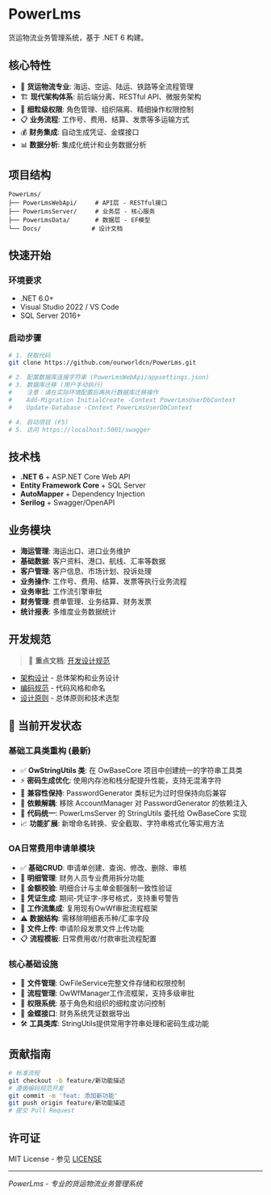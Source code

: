 ﻿# PowerLms
货运物流业务管理系统，基于 .NET 6 构建。

## 核心特性
- 🚢 **货运物流专业**: 海运、空运、陆运、铁路等全流程管理
- 🏗️ **现代架构体系**: 前后端分离、RESTful API、微服务架构
- 🔐 **细粒级权限**: 角色管理、组织隔离、精细操作权限控制
- 📋 **业务流程**: 工作号、费用、结算、发票等多运输方式
- 💰 **财务集成**: 自动生成凭证、金蝶接口
- 📊 **数据分析**: 集成化统计和业务数据分析

## 项目结构
```
PowerLms/
├── PowerLmsWebApi/     # API层 - RESTful接口
├── PowerLmsServer/     # 业务层 - 核心服务
├── PowerLmsData/       # 数据层 - EF模型
└── Docs/              # 设计文档
```

## 快速开始

### 环境要求
- .NET 6.0+
- Visual Studio 2022 / VS Code
- SQL Server 2016+

### 启动步骤
```bash
# 1. 获取代码
git clone https://github.com/ourworldcn/PowerLms.git

# 2. 配置数据库连接字符串 (PowerLmsWebApi/appsettings.json)
# 3. 数据库迁移 (用户手动执行)
#    注意：请在实际环境配置后再执行数据库迁移操作
#    Add-Migration InitialCreate -Context PowerLmsUserDbContext
#    Update-Database -Context PowerLmsUserDbContext

# 4. 启动项目 (F5)
# 5. 访问 https://localhost:5001/swagger
```

## 技术栈
- **.NET 6** + ASP.NET Core Web API
- **Entity Framework Core** + SQL Server
- **AutoMapper** + Dependency Injection
- **Serilog** + Swagger/OpenAPI

## 业务模块
- **海运管理**: 海运出口、进口业务维护
- **基础数据**: 客户资料、港口、航线、汇率等数据
- **客户管理**: 客户信息、市场计划、投诉处理
- **业务操作**: 工作号、费用、结算、发票等执行业务流程
- **业务审批**: 工作流引擎审批
- **财务管理**: 费单管理、业务结算、财务发票
- **统计报表**: 多维度业务数据统计

## 开发规范
> 📖 **重点文档**: [开发设计规范](Docs/)
- [架构设计](Docs/CODE_CONVENTIONS.md) - 总体架构和业务设计
- [编码规范](Docs/CODE_STYLE.md) - 代码风格和命名
- [设计原则](Docs/DESIGN_PREFERENCE_GUIDE.md) - 总体原则和技术选型

## 🚀 当前开发状态

### 基础工具类重构 (最新)
- ✅ **OwStringUtils 类**: 在 OwBaseCore 项目中创建统一的字符串工具类
- ⚡ **密码生成优化**: 使用内存池和栈分配提升性能，支持无混淆字符
- 🔄 **兼容性保持**: PasswordGenerator 类标记为过时但保持向后兼容
- 🔧 **依赖解耦**: 移除 AccountManager 对 PasswordGenerator 的依赖注入
- 🎯 **代码统一**: PowerLmsServer 的 StringUtils 委托给 OwBaseCore 实现
- 📈 **功能扩展**: 新增命名转换、安全截取、字符串格式化等实用方法

### OA日常费用申请单模块
- ✅ **基础CRUD**: 申请单创建、查询、修改、删除、审核
- 📝 **明细管理**: 财务人员专业费用拆分功能
- 💯 **金额校验**: 明细合计与主单金额强制一致性验证
- 🧾 **凭证生成**: 期间-凭证字-序号格式，支持重号警告
- 🔄 **工作流集成**: 复用现有OwWf审批流程框架
- ⚠️ **数据结构**: 需移除明细表币种/汇率字段
- 📎 **文件上传**: 申请阶段发票文件上传功能
- 📋 **流程模板**: 日常费用收/付款审批流程配置

### 核心基础设施
- 📁 **文件管理**: OwFileService完整文件存储和权限控制
- 🔄 **流程管理**: OwWfManager工作流框架，支持多级审批
- 🔐 **权限系统**: 基于角色和组织的细粒度访问控制
- 💼 **金蝶接口**: 财务系统凭证数据导出
- 🛠️ **工具类库**: StringUtils提供常用字符串处理和密码生成功能

## 贡献指南
```bash
# 标准流程
git checkout -b feature/新功能描述
# 遵循编码规范开发
git commit -m 'feat: 添加新功能'
git push origin feature/新功能描述
# 提交 Pull Request
```

## 许可证
MIT License - 参见 [LICENSE](LICENSE)

---
*PowerLms - 专业的货运物流业务管理系统*
